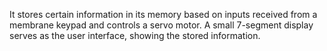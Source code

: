 It stores certain information in its memory based on inputs received from a membrane keypad and controls a servo motor. A small 7-segment display serves as the user interface, showing the stored information.
